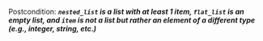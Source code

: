 Postcondition: ***`nested_list` is a list with at least 1 item, `flat_list` is an empty list, and `item` is not a list but rather an element of a different type (e.g., integer, string, etc.)***